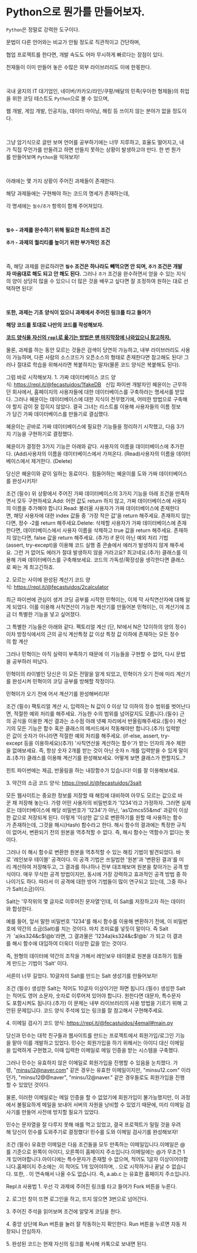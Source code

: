 # Python으로 뭔가를 만들어보자.


`Python`은 정말로 강력한 도구이다.

문법이 다른 언어와는 비교가 안될 정도로 직관적이고 간단하며,  

협업 프로젝트를 한다면, 개발 속도도 어마 무시하게 빠르다는 장점이 있다.  

천재들이 이미 만들어 놓은 수많은 외부 라이브러리도 이에 한몫한다.

<br/>

국내 굴지의 IT 대기업인, 네이버/카카오/라인/쿠팡/배달의 민족(우아한 형제들)의 취업을 위한 코딩 테스트도 `Python`으로 볼 수 있으며, 

웹 개발, 게임 개발, 인공지능, 데이터 마이닝, 해킹 등 쓰이지 않는 분야가 없을 정도이다.

<br/>

그냥 암기식으로 글만 보며 언어를 공부하기에는 너무 지루하고, 효율도 떨어지고, 내가 직접 무언가를 만들려고 하면 만들지 못하는 상황이 발생하고야 만다. 한 번 뭔가를 만들어보며 `Python`을 익혀보자!

<br/>

아래에는 몇 가지 상황이 주어진 과제들이 존재한다.

해당 과제들에는 구현해야 하는 코드의 명세가 존재하는데,

각 명세에는 `필수`/`추가` 항목이 함께 주어져있다.

<br/>

**`필수` - 과제를 완수하기 위해 필요한 최소한의 조건**

**`추가` - 과제의 퀄리티를 높이기 위한 부가적인 조건**

<br/>

즉, 해당 과제를 완료하려면 **`필수` 조건은 하나라도 빼먹으면 안 되며, `추가` 조건은 개발자 마음대로 해도 되고 안 해도 된다.** 그러나 `추가` 조건을 완수하면서 얻을 수 있는 지식의 양이 상당히 많을 수 있으니 더 많은 것을 배우고 싶다면 잘 조정하여 원하는 대로 선택하면 된다!

<br/>

**또한, 과제는 기초 양식이 있으니 과제에서 주어진 링크를 타고 들어가**

**해당 코드를 토대로 나만의 코드를 작성해보자.**

<U>**코드 양식을 자신의 `repl`로 옮기는 방법은 맨 마지막장에 나와있으니 참고하자.**</U>
<br/>

물론, 과제를 하는 동안 모르는 것들은 검색이 당연히 가능하고, 내부 라이브러리도 사용이 가능하며, 다른 사람의 소스코드가 오픈소스의 형태로 존재한다면 참고해도 된다! 그러나 절대로 학습을 위해서라면 복붙하지는 말자(물론 코드 양식은 복붙해도 된다).

그럼 바로 시작해보자.
1. 가짜 데이터베이스
코드 양식: https://repl.it/@fecastuidos/1fakeDB
 
신입 파이썬 개발자인 혜윤이는 근무하던 회사에서, 홈페이지의 사용자들에 대한 데이터베이스를 구축하라는 명세서를 받았다. 그러나 혜윤이는 데이터베이스에 대한 지식이 전무했기에, 어떠한 방법으로 구축해야 할지 감이 잘 잡히지 않았다. 결국 그녀는 리스트를 이용해 사용자들의 이름 정보가 담긴 가짜 데이터베이스를 만들기로 결심했다.

혜윤이는 곧바로 가짜 데이터베이스에 필요한 기능들을 정리하기 시작했고, 다음 3가지 기능을 구현하기로 결정했다.

혜윤이가 결정한 3가지 기능은 아래와 같다.
사용자의 이름을 데이터베이스에 추가한다. (Add)사용자의 이름을 데이터베이스에서 가져온다. (Read)사용자의 이름을 데이터베이스에서 제거한다. (Delete)

당신은 혜윤이와 같이 일하는 동료이다. 
힘들어하는 혜윤이를 도와 가짜 데이터베이스를 완성시키자!


조건
(필수) 위 상황에서 주어진 가짜 데이터베이스의 3가지 기능을 아래 조건을 만족하면서 모두 구현하세요.Add: 어떤 값도 return 하지 않고, 가짜 데이터베이스에 사용자의 이름을 추가해야 합니다.Read: 불러올 사용자가 가짜 데이터베이스에 존재한다면, 해당 사용자에 대한 index 값들 중 '가장 작은 값'을 return 해주세요. 존재하지 않는다면, 정수 -2를 return 해주세요.Delete: 삭제할 사용자가 가짜 데이터베이스에 존재한다면, 데이터베이스에서 사용자 이름을 삭제하고 true 값을 return 해주세요. 존재하지 않는다면, false 값을 return 해주세요. (추가) if 문이 아닌 예외 처리 기법(assert, try-except)을 이용해 코드 실행 중 콘솔에서 에러가 발생하지 않게 해주세요. 그런 거 없어도 에러가 절대 발생하지 않을 거라고요? 최고네요.(추가) 클래스를 이용해 가짜 데이터베이스를 구축해보세요. 코드의 가독성/확장성을 생각한다면 클래스로 짜는 게 최고긴하죠.





2. 모르는 사이에 완성된 계산기
코드 양식: https://repl.it/@fecastuidos/2calculator

최근 파이썬에 관심이 생겨 코딩 공부를 시작한 민혁이는, 이제 막 사칙연산자에 대해 알게 되었다.
이를 이용해 사칙연산이 가능한 계산기를 만들어본 민혁이는, 이 계산기에 조금 더 특별한 기능을 넣고 싶어졌다.

그 특별한 기능들은 아래와 같다.
팩토리얼 계산 (단, N!에서 N은 12이하의 양의 정수)이차 방정식에서의 근의 공식 계산특정 값 이상 특정 값 이하에 존재하는 모든 정수의 합 계산

그러나 민혁이는 아직 실력이 부족하기 때문에 이 기능들을 구현할 수 없어, 다시 문법을 공부하러 떠났다.

민혁이의 라이벌인 당신은 이 모든 전말을 알게 되었고, 민혁이가 오기 전에 미리 계산기를 완성시켜 민혁이의 코딩 공부를 방해할 작정이다.

민혁이가 오기 전에 어서 계산기를 완성해버리자!


조건
(필수) 팩토리얼 계산 시, 입력하는 N 값이 0 이상 12 이하의 정수 범위를 벗어난다면, 적절한 예외 처리를 해주세요. 가능한 수의 범위를 넘어갈지도 모릅니다.(필수) 근의 공식을 이용한 계산 결과는 소수점 아래 넷째 자리에서 반올림해주세요.(필수) 계산기의 모든 기능은 함수 혹은 클래스의 메서드에서 작동해야만 합니다.(추가) 입력받은 값이 숫자가 아니라면 적절한 예외 처리를 해주세요. (if-else, assert, try-except 등을 이용하세요)(추가) '사칙연산을 계산하는 함수'가 받는 인자의 개수 제한을 없애보세요. 즉, 항상 숫자 2개를 받는 것이 아닌 숫자 n 개를 입력받을 수 있게 말이죠.(추가) 클래스를 이용해 계산기를 완성해보세요. 어떻게 보면 클래스가 편할지도..?


힌트
파이썬에는 제곱, 반올림을 하는 내장함수가 있습니다! 이를 잘 이용해보세요.


3. 약간의 소금
코드 양식: https://repl.it/@fecastuidos/3salt

모든 웹사이트는 중요한 정보를 저장할 때 해킹에 대비하여 아무도 모르는 값으로 바꾼 채 저장해 놓는다.
가령 어떤 사용자의 비밀번호가 '1234'라고 가정하자. 그러면 실제로는 데이터베이스에 해당 비밀번호가 '1234'가 아닌, 'as12mcs55&md' 과같이 이상한 값으로 저장되게 된다. 이렇게 '이상한 값'으로 변환하기를 원할 때 사용하는 함수가 존재하는데, 그것을 해시(Hash) 함수라고 한다. 해시 함수의 결과에는 특정한 규칙이 없어서, 변환되기 전의 원본을 역추적할 수 없다. 즉, 해시 함수는 역함수가 없다는 뜻이다.

그러나 이 해시 함수로 변환한 원본을 역추적할 수 있는 해킹 기법이 발견되었다.
바로 '레인보우 테이블' 공격이다.
이 공격 기법은 쓰일법한 '원본'과 '변환된 결과'를 미리 계산하여 저장해두고, 그 결과를 하나하나 전부 대조해보며 원본을 찾아가는 공격 방식이다.
매우 무식한 공격 방법이지만, 동시에 가장 강력하고 효과적인 공격 방법 중 하나이기도 하다.
따라서 이 공격에 대한 방어 기법들이 많이 연구되고 있는데, 그중 하나가 Salt(소금)이다.

Salt는 '무작위의 몇 글자로 이루어진 문자열'인데, 이 Salt를 저장하고자 하는 데이터와 합성한다.

예를 들어, 앞서 말한 비밀번호 '1234'를 해시 함수를 이용해 변환하기 전에, 이 비밀번호에 약간의 소금(Salt)를 치는 것이다. 마치 조미료를 넣듯이 말이다. 즉 Salt가  'a)ks324&c$!@b'라면, 그 결과물은 '1234a)ks324&c$!@b' 가 되고 이 결과를 해시 함수에 대입하여 더욱더 이상한 값을 얻는 것이다.

즉, 원형의 데이터에 약간의 조작을 가해서 레인보우 테이블로 원본을 대조하기 힘들게 만드는 기법이 'Salt' 이다. 

서론이 너무 길었다. 10글자의 Salt를 만드는 Salt 생성기를 만들어보자!


조건
(필수) 생성한 Salt는 적어도 10글자 이상이기만 하면 됩니다.(필수) 생성한 Salt는 적어도 영어 소문자, 숫자로 이루어져 있어야 합니다. 원한다면 대문자, 특수문자도 포함시켜도 됩니다.(추가) 이 문제는 내부 라이브러리의 사용 방법을 기르기 위해 고안된 문제입니다. 코드 양식 주석에 있는 링크를 잘 참고해서 구현해주세요.

4. 이메일 검사기
코드 양식: https://repl.it/@fecastuidos/4email#main.py

당신과 민수는 대학 친구들과 웹사이트를 만드는 프로젝트에서 회원가입/로그인 기능을 맡아 이를 개발하고 있었다. 민수는 회원가입을 하기 위해서는 아이디 대신 이메일을 입력하게 구현했고, 이때 입력한 이메일로 메일 인증을 받는 시스템을 구축했다.

그러나 민수는 유효하지 않은 이메일로 회원가입을 진행할 수 있음을 눈치챘다. 가령, "minsu12@naver.com" 같은 경우는 유효한 이메일이지만, "minsu12.com" 이라던가, "minsu12@@naver", "minsu12@naver." 같은 경우들로도 회원가입을 진행할 수 있었던 것이다. 

물론, 이러한 이메일로는 메일 인증을 할 수 없었기에 회원가입이 불가능했지만, 이 과정에서 불필요하게 메일을 보내어 서버의 자원을 낭비할 수 있었기 때문에, 미리 이메일 검사기를 만들어 사전에 방지할 필요가 있었다.

민수는 문자열을 잘 다루지 못해 애를 먹고 있었고, 결국 프로젝트가 밀릴 것을 우려해 당신이 민수를 도와주기로 결정했다! 민수를 도와 이메일 검사기를 완성해보자!

조건
(필수) 유효한 이메일은 다음 조건들을 모두 만족하는 이메일입니다.이메일은 @를 기준으로 왼쪽이 아이디, 오른쪽이 홈페이지 주소입니다.이메일에는 @가 무조건 1개 있어야합니다.아이디에는 특수문자가 존재할 수 없으며, 적어도 1글자 이상이어야합니다.홈페이지 주소에는 .이 적어도 1개 있어야하며, . 으로 시작하거나 끝날 수 없습니다. 또한, . 이 연속해서 나올 수도 없습니다. 즉, a.ab.c 는 유효한 홈페이지 주소입니다.










Repl.it 사용법
1. 우선 각 과제에 주어진 링크를 타고 들어가 Fork 버튼을 누른다.


2. 로그인 창이 뜨면 로그인을 하고, 뜨지 않으면 3번으로 넘어간다.

3. 주어진 주석을 읽어보며 조건에 알맞게 코딩을 한다.

4. 중앙 상단에 Run 버튼을 눌러 잘 작동하는지 확인한다. Run 버튼을 누르면 자동 저장되니 안심하자.

5. 완성된 코드는 현재 자신의 링크를 복사해 카톡으로 보내면 된다.

 
